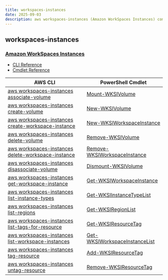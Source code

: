 ```yaml
---
title: workspaces-instances
date: 2025-09-03
description: aws workspaces-instances (Amazon WorkSpaces Instances) command/cmdlet list.
---
```


## workspaces-instances

### [Amazon WorkSpaces Instances](https://aws.amazon.com/workspaces/)

* [CLI Reference](https://awscli.amazonaws.com/v2/documentation/api/latest/reference/workspaces-instances/index.html)
* [Cmdlet Reference](https://docs.aws.amazon.com/powershell/v5/reference/items/WorkspacesInstances_cmdlets.html)

|AWS CLI|PowerShell Cmdlet|
|----|----|
|[aws workspaces-instances associate-volume](https://awscli.amazonaws.com/v2/documentation/api/latest/reference/workspaces-instances/associate-volume.html)|[Mount-WKSIVolume](https://docs.aws.amazon.com/powershell/latest/reference/items/Mount-WKSIVolume.html)|
|[aws workspaces-instances create-volume](https://awscli.amazonaws.com/v2/documentation/api/latest/reference/workspaces-instances/create-volume.html)|[New-WKSIVolume](https://docs.aws.amazon.com/powershell/latest/reference/items/New-WKSIVolume.html)|
|[aws workspaces-instances create-workspace-instance](https://awscli.amazonaws.com/v2/documentation/api/latest/reference/workspaces-instances/create-workspace-instance.html)|[New-WKSIWorkspaceInstance](https://docs.aws.amazon.com/powershell/latest/reference/items/New-WKSIWorkspaceInstance.html)|
|[aws workspaces-instances delete-volume](https://awscli.amazonaws.com/v2/documentation/api/latest/reference/workspaces-instances/delete-volume.html)|[Remove-WKSIVolume](https://docs.aws.amazon.com/powershell/latest/reference/items/Remove-WKSIVolume.html)|
|[aws workspaces-instances delete-workspace-instance](https://awscli.amazonaws.com/v2/documentation/api/latest/reference/workspaces-instances/delete-workspace-instance.html)|[Remove-WKSIWorkspaceInstance](https://docs.aws.amazon.com/powershell/latest/reference/items/Remove-WKSIWorkspaceInstance.html)|
|[aws workspaces-instances disassociate-volume](https://awscli.amazonaws.com/v2/documentation/api/latest/reference/workspaces-instances/disassociate-volume.html)|[Dismount-WKSIVolume](https://docs.aws.amazon.com/powershell/latest/reference/items/Dismount-WKSIVolume.html)|
|[aws workspaces-instances get-workspace-instance](https://awscli.amazonaws.com/v2/documentation/api/latest/reference/workspaces-instances/get-workspace-instance.html)|[Get-WKSIWorkspaceInstance](https://docs.aws.amazon.com/powershell/latest/reference/items/Get-WKSIWorkspaceInstance.html)|
|[aws workspaces-instances list-instance-types](https://awscli.amazonaws.com/v2/documentation/api/latest/reference/workspaces-instances/list-instance-types.html)|[Get-WKSIInstanceTypeList](https://docs.aws.amazon.com/powershell/latest/reference/items/Get-WKSIInstanceTypeList.html)|
|[aws workspaces-instances list-regions](https://awscli.amazonaws.com/v2/documentation/api/latest/reference/workspaces-instances/list-regions.html)|[Get-WKSIRegionList](https://docs.aws.amazon.com/powershell/latest/reference/items/Get-WKSIRegionList.html)|
|[aws workspaces-instances list-tags-for-resource](https://awscli.amazonaws.com/v2/documentation/api/latest/reference/workspaces-instances/list-tags-for-resource.html)|[Get-WKSIResourceTag](https://docs.aws.amazon.com/powershell/latest/reference/items/Get-WKSIResourceTag.html)|
|[aws workspaces-instances list-workspace-instances](https://awscli.amazonaws.com/v2/documentation/api/latest/reference/workspaces-instances/list-workspace-instances.html)|[Get-WKSIWorkspaceInstanceList](https://docs.aws.amazon.com/powershell/latest/reference/items/Get-WKSIWorkspaceInstanceList.html)|
|[aws workspaces-instances tag-resource](https://awscli.amazonaws.com/v2/documentation/api/latest/reference/workspaces-instances/tag-resource.html)|[Add-WKSIResourceTag](https://docs.aws.amazon.com/powershell/latest/reference/items/Add-WKSIResourceTag.html)|
|[aws workspaces-instances untag-resource](https://awscli.amazonaws.com/v2/documentation/api/latest/reference/workspaces-instances/untag-resource.html)|[Remove-WKSIResourceTag](https://docs.aws.amazon.com/powershell/latest/reference/items/Remove-WKSIResourceTag.html)|

